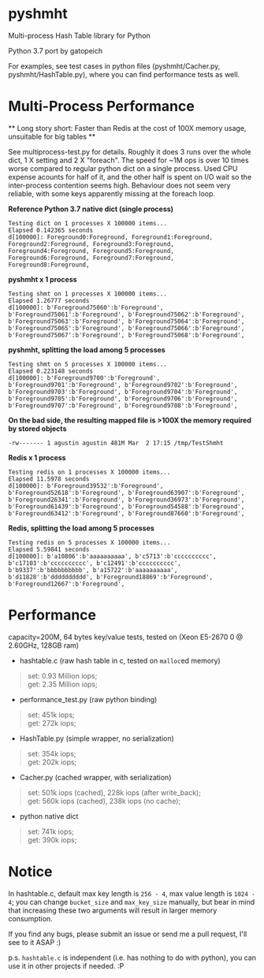 pyshmht
=======

Multi-process Hash Table library for Python

Python 3.7 port by gatopeich

For examples, see test cases in python files (pyshmht/Cacher.py, pyshmht/HashTable.py), where you can find performance tests as well.


Multi-Process Performance
=========================

** Long story short: Faster than Redis at the cost of 100X memory usage, unsuitable for big tables **

See multiprocess-test.py for details. Roughly it does 3 runs over the whole dict, 1 X setting and 2 X "foreach".
The speed for ~1M ops is over 10 times worse compared to regular python dict on a single process.
Used CPU expense acounts for half of it, and the other half is spent on I/O wait so the inter-process contention seems high.
Behaviour does not seem very reliable, with some keys apparently missing at the foreach loop.

**Reference Python 3.7 native dict (single process)**
```$ python3.7 multiprocess-test.py dict 1
Testing dict on 1 processes X 100000 items...
Elapsed 0.142365 seconds
d[100000]: Foreground0:Foreground, Foreground1:Foreground, Foreground2:Foreground, Foreground3:Foreground, Foreground4:Foreground, Foreground5:Foreground, Foreground6:Foreground, Foreground7:Foreground, Foreground8:Foreground,
```

**pyshmht x 1 process**
```$ python3.7 multiprocess-test.py shmt 1
Testing shmt on 1 processes X 100000 items...
Elapsed 1.26777 seconds
d[100000]: b'Foreground75060':b'Foreground', b'Foreground75061':b'Foreground', b'Foreground75062':b'Foreground', b'Foreground75063':b'Foreground', b'Foreground75064':b'Foreground', b'Foreground75065':b'Foreground', b'Foreground75066':b'Foreground', b'Foreground75067':b'Foreground', b'Foreground75068':b'Foreground',
```

**pyshmht, splitting the load among 5 processes**
```$ python3.7 -O multiprocess-test.py shmt 5
Testing shmt on 5 processes X 100000 items...
Elapsed 0.223148 seconds
d[100000]: b'Foreground9700':b'Foreground', b'Foreground9701':b'Foreground', b'Foreground9702':b'Foreground', b'Foreground9703':b'Foreground', b'Foreground9704':b'Foreground', b'Foreground9705':b'Foreground', b'Foreground9706':b'Foreground', b'Foreground9707':b'Foreground', b'Foreground9708':b'Foreground',
```

**On the bad side, the resulting mapped file is >100X the memory required by stored objects**
```$ ll -h /tmp/TestShmht 
-rw------- 1 agustin agustin 481M Mar  2 17:15 /tmp/TestShmht
```

**Redis x 1 process**
```$ python3.7 multiprocess-test.py redis 1
Testing redis on 1 processes X 100000 items...
Elapsed 11.5978 seconds
d[100000]: b'Foreground39532':b'Foreground', b'Foreground52618':b'Foreground', b'Foreground63907':b'Foreground', b'Foreground26341':b'Foreground', b'Foreground36973':b'Foreground', b'Foreground61439':b'Foreground', b'Foreground54588':b'Foreground', b'Foreground63412':b'Foreground', b'Foreground87660':b'Foreground',
```
**Redis, splitting the load among 5 processes**
```$ python3.7 -O multiprocess-test.py redis 5
Testing redis on 5 processes X 100000 items...
Elapsed 5.59841 seconds
d[100000]: b'a10806':b'aaaaaaaaaa', b'c5713':b'cccccccccc', b'c17103':b'cccccccccc', b'c12491':b'cccccccccc', b'b9337':b'bbbbbbbbbb', b'a15722':b'aaaaaaaaaa', b'd11828':b'dddddddddd', b'Foreground18869':b'Foreground', b'Foreground12667':b'Foreground',
```


Performance
===========

capacity=200M, 64 bytes key/value tests, tested on (Xeon E5-2670 0 @ 2.60GHz, 128GB ram)

* hashtable.c (raw hash table in c, tested on `malloc`ed memory)
> set: 0.93 Million iops;  
> get: 2.35 Million iops;

* performance\_test.py (raw python binding)
> set: 451k iops;  
> get: 272k iops;

* HashTable.py (simple wrapper, no serialization)
> set: 354k iops;  
> get: 202k iops;

* Cacher.py (cached wrapper, with serialization)
> set: 501k iops (cached), 228k iops (after write\_back);  
> get: 560k iops (cached), 238k iops (no cache);

* python native dict
> set: 741k iops;  
> get: 390k iops;

Notice
======

In hashtable.c, default max key length is `256 - 4`, max value length is `1024 - 4`; you can change `bucket_size` and `max_key_size` manually, but bear in mind that increasing these two arguments will result in larger memory consumption.

If you find any bugs, please submit an issue or send me a pull request, I'll see to it ASAP :)

p.s. `hashtable.c` is independent (i.e. has nothing to do with python), you can use it in other projects if needed. :P
